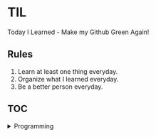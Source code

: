 # TIL
Today I Learned - Make my Github Green Again!

## Rules
1. Learn at least one thing everyday.
2. Organize what I learned everyday.
3. Be a better person everyday.

## TOC
<details>
    <summary>Programming</summary>

- [Kotlin](./programming/kotlin/README.md)

</details>